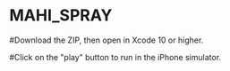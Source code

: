 # MAHI_SPRAY

#Download the ZIP, then open in Xcode 10 or higher.

#Click on the "play" button to run in the iPhone simulator.
